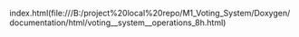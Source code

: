 index.html(file:///B:/project%20local%20repo/M1_Voting_System/Doxygen/documentation/html/voting__system__operations_8h.html)
